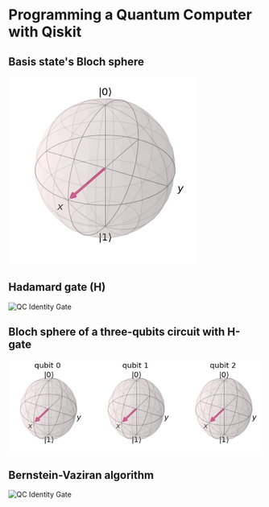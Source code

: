 # Programming a Quantum Computer with Qiskit

## Basis state's Bloch sphere
![bloch sphere](img/bloch-sphere_spin-state.png)

## Hadamard gate (H)
![QC Identity Gate](img/identity-gate_quantum-circuit.png)

## Bloch sphere of a three-qubits circuit with H-gate
![ 3 quibits circuit statevector](img/statevector-three-qc-circuit-w-hgate.png)

## Bernstein-Vaziran algorithm
![QC Identity Gate](img/Bernstein-Vaziran.png)